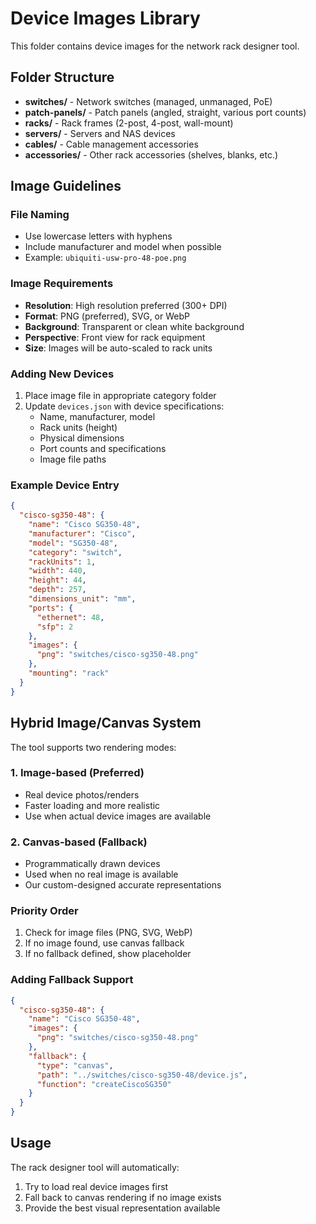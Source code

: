 # Device Images Library

This folder contains device images for the network rack designer tool.

## Folder Structure

- **switches/** - Network switches (managed, unmanaged, PoE)
- **patch-panels/** - Patch panels (angled, straight, various port counts)
- **racks/** - Rack frames (2-post, 4-post, wall-mount)
- **servers/** - Servers and NAS devices
- **cables/** - Cable management accessories
- **accessories/** - Other rack accessories (shelves, blanks, etc.)

## Image Guidelines

### File Naming
- Use lowercase letters with hyphens
- Include manufacturer and model when possible
- Example: `ubiquiti-usw-pro-48-poe.png`

### Image Requirements
- **Resolution**: High resolution preferred (300+ DPI)
- **Format**: PNG (preferred), SVG, or WebP
- **Background**: Transparent or clean white background
- **Perspective**: Front view for rack equipment
- **Size**: Images will be auto-scaled to rack units

### Adding New Devices

1. Place image file in appropriate category folder
2. Update `devices.json` with device specifications:
   - Name, manufacturer, model
   - Rack units (height)
   - Physical dimensions
   - Port counts and specifications
   - Image file paths

### Example Device Entry

```json
{
  "cisco-sg350-48": {
    "name": "Cisco SG350-48",
    "manufacturer": "Cisco",
    "model": "SG350-48",
    "category": "switch",
    "rackUnits": 1,
    "width": 440,
    "height": 44,
    "depth": 257,
    "dimensions_unit": "mm",
    "ports": {
      "ethernet": 48,
      "sfp": 2
    },
    "images": {
      "png": "switches/cisco-sg350-48.png"
    },
    "mounting": "rack"
  }
}
```

## Hybrid Image/Canvas System

The tool supports two rendering modes:

### 1. Image-based (Preferred)
- Real device photos/renders
- Faster loading and more realistic
- Use when actual device images are available

### 2. Canvas-based (Fallback)  
- Programmatically drawn devices
- Used when no real image is available
- Our custom-designed accurate representations

### Priority Order
1. Check for image files (PNG, SVG, WebP)
2. If no image found, use canvas fallback
3. If no fallback defined, show placeholder

### Adding Fallback Support

```json
{
  "cisco-sg350-48": {
    "name": "Cisco SG350-48",
    "images": {
      "png": "switches/cisco-sg350-48.png"
    },
    "fallback": {
      "type": "canvas",
      "path": "../switches/cisco-sg350-48/device.js", 
      "function": "createCiscoSG350"
    }
  }
}
```

## Usage

The rack designer tool will automatically:
1. Try to load real device images first
2. Fall back to canvas rendering if no image exists
3. Provide the best visual representation available